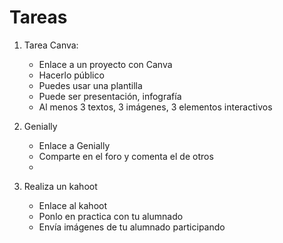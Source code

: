 # Tareas

1. Tarea Canva:
    * Enlace a un proyecto con Canva
    * Hacerlo público
    * Puedes usar una plantilla
    * Puede ser presentación, infografía
    * Al menos 3 textos, 3 imágenes, 3 elementos interactivos

2. Genially
    * Enlace a Genially
    * Comparte en el foro y comenta el de otros 
    * 

3. Realiza un kahoot
    * Enlace al kahoot
    * Ponlo en practica con tu alumnado
    * Envía imágenes de tu alumnado participando
    
